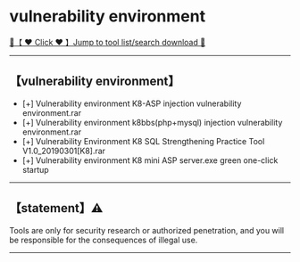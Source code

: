 # vulnerability environment

<a href="https://woodstw.github.io/docs/A ❤️ Tool download 🧰/index.md" title="✈️@PUSHHHKKK">
   🔗【 ❤️ Click ❤️ 】Jump to tool list/search download 🔎
</a>

-----------------------

## 【vulnerability environment】

- [+] Vulnerability environment K8-ASP injection vulnerability environment.rar
- [+] Vulnerability environment k8bbs(php+mysql) injection vulnerability environment.rar
- [+] Vulnerability Environment K8 SQL Strengthening Practice Tool V1.0_20190301[K8].rar
- [+] Vulnerability environment K8 mini ASP server.exe green one-click startup

-----------------------
## 【statement】⚠️

Tools are only for security research or authorized penetration, and you will be responsible for the consequences of illegal use.

-----------------------

